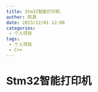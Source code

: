 ```yaml
---
title: Stm32智能打印机
author: 阿源
date: 2023/12/01 12:00
categories:
 - 个人项目
tags:
 - 个人项目
 - C++
---
```

# Stm32智能打印机

